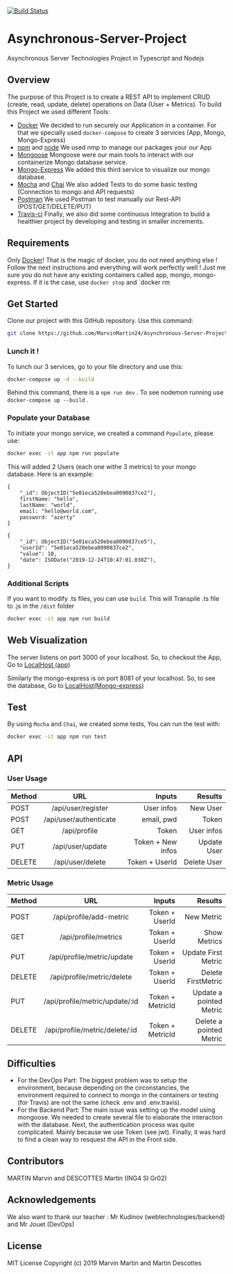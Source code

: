 [![Build Status](https://travis-ci.org/MarvinMartin24/Asynchronous-Server-Project.svg?branch=master)](https://travis-ci.org/MarvinMartin24/Asynchronous-Server-Project)

# Asynchronous-Server-Project
Asynchronous Server Technologies Project in Typescript and Nodejs

## Overview
The purpose of this Project is to create a REST API to implement CRUD (create, read, update, delete) operations on Data (User + Metrics). To build this Project we used different Tools:
* [Docker](https://docs.docker.com/)
    We decided to run securely our Application in a container.
    For that we specially used ```docker-compose``` to create 3 services (App, Mongo, Mongo-Express)
* [npm](https://docs.npmjs.com/) and [node](https://nodejs.org/en/docs/)
    We used nmp to manage our packages your our App
* [Mongoose](https://mongoosejs.com/docs/api.html)
    Mongoose were our main tools to interact with our containerize Mongo database service.
* [Mongo-Express](http://mongodb-tools.com/tool/mongo-express/)
    We added this third service to visualize our mongo database.
* [Mocha](https://mochajs.org/) and [Chai](https://www.chaijs.com/api/)
    We also added Tests to do some basic testing (Connection to mongo and API requests)
* [Postman](https://learning.getpostman.com/)
    We used Postman to test manually our Rest-API (POST/GET/DELETE/PUT)
* [Travis-ci](https://docs.travis-ci.com/)
    Finally, we also did some continuous Integration to build a healthier project by developing and testing in smaller increments.  


## Requirements
Only [Docker](https://docs.docker.com/v17.09/engine/installation/)! That is the magic of docker, you do not need anything else ! Follow the next instructions and everything will work perfectly well ! Just me sure you do not have any existing containers called app, mongo, mongo-express. If it is the case, use `docker stop` and `docker rm


## Get Started

Clone our project with this GitHub repository. Use this command:
```bash
git clone https://github.com/MarvinMartin24/Asynchronous-Server-Project
```

### Lunch it !

To lunch our 3 services, go to your file directory and use this:
```bash
docker-compose up -d --build
```
Behind this command, there is a ```npm run dev``` .
To see nodemon running use ```docker-compose up --build``` .

### Populate your Database
To initiate your mongo service, we created a command `Populate`, please use:
```bash
docker exec -it app npm run populate
```
This will added 2 Users (each one withe 3 metrics) to your mongo database.
Here is an example:
```
{
    "_id": ObjectID("5e01eca520ebea0090837ce2"),
    firstName: "hello",
    lastName: "world",
    email: "hello@world.com",
    password: "azerty"
}

{
    "_id": ObjectID("5e01eca520ebea0090837ce5"),
    "userId": "5e01eca520ebea0090837ce2",
    "value": 10,
    "date": ISODate("2019-12-24T10:47:01.038Z"),
}
```
### Additional Scripts

If you want to modify .ts files, you can use `build`.
This will Transpile .ts file to .js in the `/dist` folder

```bash
docker exec -it app npm run build
```

## Web Visualization

The server listens on port 3000 of your localhost.
So, to checkout the App, Go to [LocalHost (app)](http://localhost:3000/)

Similarly the mongo-express is on port 8081 of your localhost.
So, to see the database, Go to [LocalHost(Mongo-express)](http://localhost:8081/)


## Test
By using ```Mocha``` and ```Chai```, we created some tests, You can run the test with:
```bash
docker exec -it app npm run test
```
## API

### User Usage

| Method        | URL                    | Inputs           | Results     |
| ------------- |:----------------------:| ----------------:| -----------:|
| POST          | /api/user/register     | User infos       |  New User   |
| POST          | /api/user/authenticate | email, pwd       |    Token    |
| GET           | /api/profile           | Token            | User infos  |
| PUT           | /api/user/update       | Token + New infos| Update  User|
| DELETE        | /api/user/delete       | Token + UserId   | Delete User |

### Metric Usage

| Method        | URL                           | Inputs           | Results                |
| ------------- |:-----------------------------:| ----------------:| ----------------------:|
| POST          | /api/profile/add-metric       |  Token + UserId  | New Metric             |
| GET           | /api/profile/metrics          |  Token + UserId  | Show Metrics           |
| PUT           | /api/profile/metric/update    |  Token + UserId  | Update  First Metric   |
| DELETE        | /api/profile/metric/delete    |  Token + UserId  | Delete FirstMetric     |
| PUT           | /api/profile/metric/update/:id|  Token + MetricId| Update a pointed Metric|
| DELETE        | /api/profile/metric/delete/:id|  Token + MetricId| Delete a pointed Metric|


## Difficulties
* For the DevOps Part:
    The biggest problem was to setup the environment, because depending on the circonstancies, the environment required to connect to mongo in the containers or testing (for Travis) are not the same (check .env and .env.travis).
* For the Backend Part:
    The main issue was setting up the model using mongoose. We needed to create several file to elaborate the interaction with the database.
    Next, the authentication process was quite complicated. Mainly because we use Token (see jwt).
    Finally, it was hard to find a clean way to resquest the API in the Front side.

## Contributors
MARTIN Marvin and DESCOTTES Martin (ING4 SI Gr02)

## Acknowledgements
We also want to thank our teacher :
Mr Kudinov (webtechnologies/backend) and Mr Jouet (DevOps)

## License
MIT License
Copyright (c) 2019 Marvin Martin and Martin Descottes
